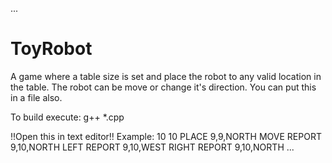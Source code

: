 ...
# ToyRobot
A game where a table size is set and place the robot to any valid location in the table. The robot can be move or change it's direction. 
You can put this in a file also.

To build execute: g++ *.cpp

!!Open this in text editor!!
Example:
10 10 
PLACE 9,9,NORTH
MOVE
REPORT
9,10,NORTH
LEFT
REPORT
9,10,WEST
RIGHT
REPORT
9,10,NORTH
...
